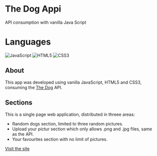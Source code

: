 # The Dog Appi
API consumption with vanilla Java Script

# Languages
![JavaScript](https://img.shields.io/badge/javascript-%23323330.svg?style=for-the-badge&logo=javascript&logoColor=%23F7DF1E)
![HTML5](https://img.shields.io/badge/html5-%23E34F26.svg?style=for-the-badge&logo=html5&logoColor=white)
![CSS3](https://img.shields.io/badge/css3-%231572B6.svg?style=for-the-badge&logo=css3&logoColor=white)

## About
This app was developed using vanilla JavaScript, HTML5 and CSS3, consuming the [The Dog](https://thedogapi.com/) API.

## Sections
This is a single page web application, distributed in threee areas:
- Random dogs section, limited to three random pictures.
- Upload your pictur section which only allows .png and .jpg files, same as the API.
- Your favourites section with no limit of pictures.

[Visit the site](https://agonzalezf87.github.io/thedogappi/)

